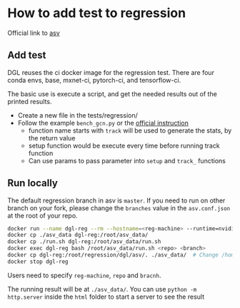 How to add test to regression
=================================

Official link to [asv](https://asv.readthedocs.io/en/stable/writing_benchmarks.html)


## Add test

DGL reuses the ci docker image for the regression test. There are four conda envs, base, mxnet-ci, pytorch-ci, and tensorflow-ci.

The basic use is execute a script, and get the needed results out of the printed results.

- Create a new file in the tests/regression/
- Follow the example `bench_gcn.py` or the [official instruction](https://asv.readthedocs.io/en/stable/writing_benchmarks.html)
  - function name starts with `track` will be used to generate the stats, by the return value
  - setup function would be execute every time before running track function
  - Can use params to pass parameter into `setup` and `track_` functions

## Run locally

The default regression branch in asv is `master`. If you need to run on other branch on your fork, please change the `branches` value in the `asv.conf.json` at the root of your repo.

```bash
docker run --name dgl-reg --rm --hostname=<reg-machine> --runtime=nvidia -dit dgllib/dgl-ci-gpu:conda /bin/bash
docker cp ./asv_data dgl-reg:/root/asv_data/
docker cp ./run.sh dgl-reg:/root/asv_data/run.sh
docker exec dgl-reg bash /root/asv_data/run.sh <repo> <branch>
docker cp dgl-reg:/root/regression/dgl/asv/. ./asv_data/  # Change /home/ubuntu/asv to the path you want to put the result
docker stop dgl-reg
```

Users need to specify `reg-machine`, `repo` and `bracnh`.

The running result will be at `./asv_data/`. You can use `python -m http.server` inside the `html` folder to start a server to see the result
